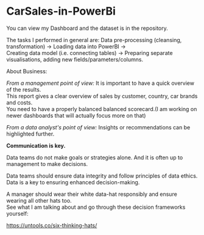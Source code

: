 # CarSales-in-PowerBi
You can view my Dashboard and the dataset is in the repository.

The tasks I performed in general are: Data pre-processing (cleansing, transformation) → Loading data into PowerBI →   
Creating data model (i.e. connecting tables)  → Preparing separate visualisations, adding new fields/parameters/columns. 

About Business:  

_From a management point of view:_
It is important to have a quick overview of the results.   
This report gives a clear overview of sales by customer, country, car brands and costs.  
You need to have a properly balanced balanced scorecard.(I am working on newer dashboards that will actually focus more on that)

  
_From a data analyst's point of view:_  Insights or recommendations can be highlighted further.    

  
**Communication is key.**  

Data teams do not make goals or strategies alone. And it is often up to management to make decisions.  

Data teams should ensure data integrity and follow principles of data ethics.   
Data is a key to ensuring enhanced decision-making.  

A manager should wear their white data-hat responsibly and ensure wearing all other hats too.   
See what I am talking about and go through these decision frameworks yourself: 

https://untools.co/six-thinking-hats/


